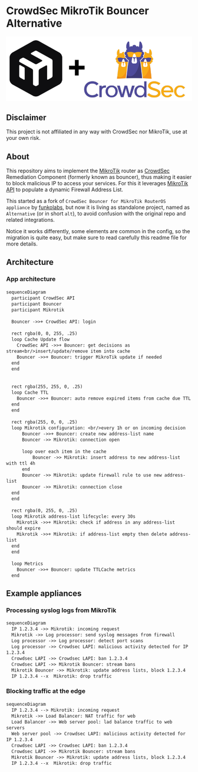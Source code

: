 # CrowdSec MikroTik Bouncer Alternative

![MikroTik plus CrowdSec](static/mikrotik_plus_crowdsec_small_800.png)

## Disclaimer

This project is not affiliated in any way with CrowdSec nor MikroTik,
use at your own risk.

## About

This repository aims to implement the [MikroTik](https://mikrotik.com) router as
[CrowdSec](https://doc.crowdsec.net/) Remediation Component (formerly known as bouncer),
thus making it easier to block malicious IP to access your services.
For this it leverages [MikroTik API](https://mikrotik.com) to populate a dynamic Firewall Address List.

This started as a fork of `CrowdSec Bouncer for MikroTik RouterOS appliance` by [funkolabs](https://github.com/funkolab/cs-mikrotik-bouncer),
but now it is living as standalone project, named as `Alternative` (or in short `alt`),
to avoid confusion with the original repo and related integrations.

Notice it works differently, some elements are common in the config, so the migration is quite easy,
but make sure to read carefully this readme file for more details.

## Architecture

### App architecture

```mermaid
sequenceDiagram
  participant CrowdSec API
  participant Bouncer
  participant Mikrotik

  Bouncer ->>+ CrowdSec API: login

  rect rgba(0, 0, 255, .25)
  loop Cache Update flow
    CrowdSec API ->>+ Bouncer: get decisions as stream<br/>insert/update/remove item into cache
    Bouncer ->>+ Bouncer: trigger MikroTik update if needed
  end
  end


  rect rgba(255, 255, 0, .25)
  loop Cache TTL
    Bouncer ->>+ Bouncer: auto remove expired items from cache due TTL
  end
  end

  rect rgba(255, 0, 0, .25)
  loop Mikrotik configuration: <br/>every 1h or on incoming decision
      Bouncer ->>+ Bouncer: create new address-list name
      Bouncer ->> Mikrotik: connection open

      loop over each item in the cache
          Bouncer ->> Mikrotik: insert address to new address-list with ttl 4h
      end
      Bouncer ->> Mikrotik: update firewall rule to use new address-list
      Bouncer ->> Mikrotik: connection close
  end
  end

  rect rgba(0, 255, 0, .25)
  loop Mikrotik address-list lifecycle: every 30s
    Mikrotik ->>+ Mikrotik: check if address in any address-list should expire
    Mikrotik ->>+ Mikrotik: if address-list empty then delete address-list
  end
  end

  loop Metrics
    Bouncer ->>+ Bouncer: update TTLCache metrics
  end

```

## Example appliances

### Processing syslog logs from MikroTik

```mermaid
sequenceDiagram
  IP 1.2.3.4 ->> Mikrotik: incoming request
  Mikrotik ->> Log processor: send syslog messages from firewall
  Log processor ->> Log processor: detect port scans
  Log processor ->> Crowdsec LAPI: malicious activity detected for IP 1.2.3.4
  Crowdsec LAPI ->> Crowdsec LAPI: ban 1.2.3.4
  Crowdsec LAPI ->> Mikrotik Bouncer: stream bans
  Mikrotik Bouncer ->> Mikrotik: update address lists, block 1.2.3.4
  IP 1.2.3.4 --x  Mikrotik: drop traffic
```

### Blocking traffic at the edge

```mermaid
sequenceDiagram
  IP 1.2.3.4 --> Mikrotik: incoming request
  Mikrotik ->> Load Balancer: NAT traffic for web
  Load Balancer ->> Web server pool: lad balance traffic to web servers
  Web server pool ->> Crowdsec LAPI: malicious activity detected for IP 1.2.3.4
  Crowdsec LAPI ->> Crowdsec LAPI: ban 1.2.3.4
  Crowdsec LAPI ->> Mikrotik Bouncer: stream bans
  Mikrotik Bouncer ->> Mikrotik: update address lists, block 1.2.3.4
  IP 1.2.3.4 --x  Mikrotik: drop traffic
```

